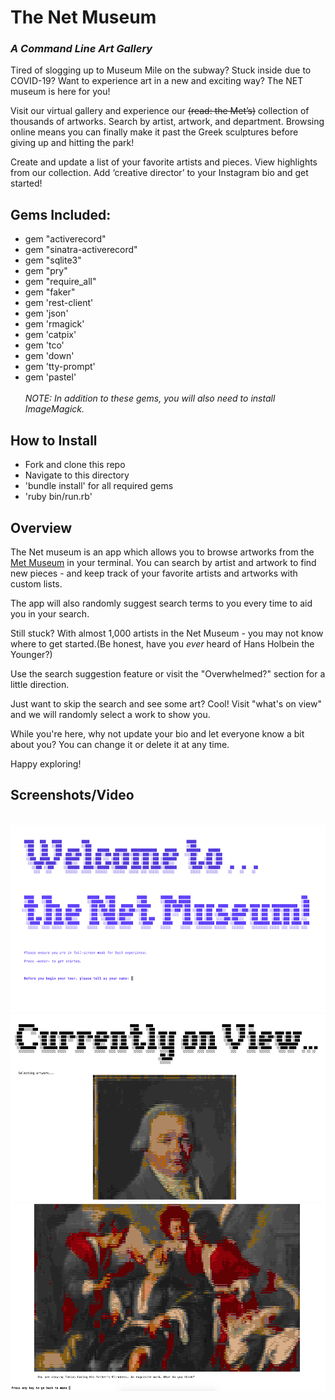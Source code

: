 
<h1><b>The Net Museum </b></h1>
<i><h3>A Command Line Art Gallery</i></h3>


Tired of slogging up to Museum Mile on the subway? Stuck inside due to COVID-19? Want to experience art in a new and exciting way? The NET museum is here for you! 

Visit our virtual gallery and experience our <s>(read: the Met’s)</s> collection of thousands of artworks. Search by artist, artwork, and department. Browsing online means you can finally make it past the Greek sculptures before giving up and hitting the park! 

Create and update a list of your favorite artists and pieces. View highlights from our collection. Add ‘creative director’ to your Instagram bio and get started! 

<h2>Gems Included:</h2>
<ul>
<li>gem "activerecord"</li>
<li>gem "sinatra-activerecord"</li>
<li>gem "sqlite3"</li>
<li>gem "pry"</li>
<li>gem "require_all"
<li>gem "faker"</li>
<li>gem 'rest-client'</li>
<li>gem 'json'</li>
<li>gem 'rmagick'</li>
<li>gem 'catpix'</li>
<li>gem 'tco'</li>
<li>gem 'down'</li>
<li>gem 'tty-prompt'</li>
<li>gem 'pastel'</li>
<br>
<i>NOTE: In addition to these gems, you will also need to install ImageMagick.</i>
</ul>


<h2>How to Install</h2>
<ul>
  <li>Fork and clone this repo</li>
  <li>Navigate to this directory</li>
  <li>'bundle install' for all required gems</li>

  <li>'ruby bin/run.rb'</li>
</ul>

<h2>Overview</h2>

The Net museum is an app which allows you to browse artworks from the <a href="https://metmuseum.github.io/">Met Museum</a> in your terminal.
You can search by artist and artwork to find new pieces - and keep track of your favorite artists and artworks with custom lists.

The app will also randomly suggest search terms to you every time to aid you in your search.

Still stuck? With almost 1,000 artists in the Net Museum - you may not know where to get started.(Be honest, have you <i>ever</i> heard of Hans Holbein the Younger?)

Use the search suggestion feature or visit the "Overwhelmed?" section for a little direction. 

Just want to skip the search and see some art? Cool! Visit "what's on view" and we will randomly select a work to show you.

While you're here, why not update your bio and let everyone know a bit about you? You can change it or delete it at any time.

Happy exploring! 


<h2>Screenshots/Video</h2>
<br>
<img src="./exampleimg5.png" alt="screenshot of project" height=300px>

<img src="./exampleimg3.png" alt="screenshot of project" height=300px>

<img src="./exampleimg4.png" alt="screenshot of project" height=300px>


